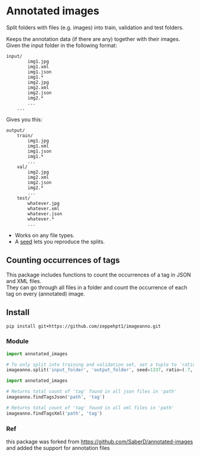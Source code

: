 # Annotated images

Split folders with files (e.g. images) into train, validation and test folders. 

Keeps the annotation data (if there are any) together with their images.  
Given the input folder in the following format:

```
input/
        img1.jpg
        img1.xml
        img1.json
        img1.*
        img2.jpg
        img2.xml
        img2.json
        img2.*
        ...
    ...
```

Gives you this:

```
output/
    train/
        img1.jpg
        img1.xml
        img1.json
        img1.*
        ...
    val/
        img2.jpg
        img2.xml
        img2.json
        img2.*
        ...
    test/
        whatever.jpg
        whatever.xml
        whatever.json
        whatever.*
        ...
```
-   Works on any file types.
-   A [seed](https://docs.python.org/3/library/random.html#random.seed) lets you reproduce the splits.

## Counting occurrences of tags
This package includes functions to count the occurrences of a tag in JSON and XML files.  
They can go through all files in a folder and count the occurrence of each tag on every (annotated) image.

## Install

```bash
pip install git+https://github.com/zeppehpt1/imageanno.git
```

### Module

```python
import annotated_images

# To only split into training and validation set, set a tuple to `ratio`, i.e, `(.8, .2)`.
imageanno.split('input_folder', 'output_folder', seed=1337, ratio=(.7, .2, .1))
```

```python
import annotated_images

# Returns total count of 'tag' found in all json files in 'path'
imageanno.findTagsJson('path', 'tag')

# Returns total count of 'tag' found in all xml files in 'path'
imageanno.findTagsXml('path', 'tag')
```

### Ref
this package was forked from https://github.com/SaberD/annotated-images
and added the support for annotation files
